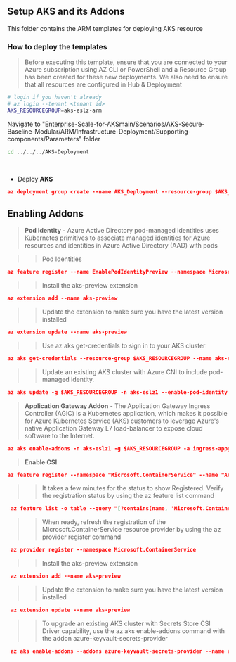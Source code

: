 ## Setup AKS and its Addons

This folder contains the ARM templates for deploying AKS resource

### How to deploy the templates
>Before executing this template, ensure that you are connected to your Azure subscription using AZ CLI or PowerShell and a Resource Group has been created for these new deployments. 
> We also need to ensure that all resources are configured in Hub & Deployment

```bash
# login if you haven't already
# az login --tenant <tenant id>
AKS_RESOURCEGROUP=aks-eslz-arm
```


Navigate to "Enterprise-Scale-for-AKSmain/Scenarios/AKS-Secure-Baseline-Modular/ARM/Infrastructure-Deployment/Supporting-components/Parameters" folder
```bash
cd ../../../AKS-Deployment
```

<br/>

* Deploy **AKS**
```json
az deployment group create --name AKS_Deployment --resource-group $AKS_RESOURCEGROUP --template-file aks-eslz-aks.template.json --parameters @aks-eslz-aks.parameters.json
```
## Enabling Addons
 > **Pod Identity** - Azure Active Directory pod-managed identities uses Kubernetes primitives to associate managed identities for Azure resources and identities in Azure Active Directory (AAD) with pods

>> Pod Identities
```json
az feature register --name EnablePodIdentityPreview --namespace Microsoft.ContainerService
```
>> Install the aks-preview extension
```json
az extension add --name aks-preview
```

>> Update the extension to make sure you have the latest version installed
```json
az extension update --name aks-preview
```
>> Use az aks get-credentials to sign in to your AKS cluster
```json
az aks get-credentials --resource-group $AKS_RESOURCEGROUP --name aks-eslz1
```
>> Update an existing AKS cluster with Azure CNI to include pod-managed identity.
```json
az aks update -g $AKS_RESOURCEGROUP -n aks-eslz1 --enable-pod-identity
```
> **Application Gateway Addon** - The Application Gateway Ingress Controller (AGIC) is a Kubernetes application, which makes it possible for Azure Kubernetes Service (AKS) customers to leverage Azure's native Application Gateway L7 load-balancer to expose cloud software to the Internet.
```json
az aks enable-addons -n aks-eslz1 -g $AKS_RESOURCEGROUP -a ingress-appgw --appgw-id $(az network application-gateway show -n app_gateway -g $AKS_RESOURCEGROUP -o tsv --query "id")
```

> **Enable CSI**

```json
az feature register --namespace "Microsoft.ContainerService" --name "AKS-AzureKeyVaultSecretsProvider"
```
>> It takes a few minutes for the status to show Registered. Verify the registration status by using the az feature list command
```json
 az feature list -o table --query "[?contains(name, 'Microsoft.ContainerService/AKS-AzureKeyVaultSecretsProvider')].{Name:name,State:properties.state}"
 ```
>> When ready, refresh the registration of the Microsoft.ContainerService resource provider by using the az provider register command
```json
 az provider register --namespace Microsoft.ContainerService
```

>> Install the aks-preview extension
```json
 az extension add --name aks-preview
```
>> Update the extension to make sure you have the latest version installed
```json
 az extension update --name aks-preview
```

>> To upgrade an existing AKS cluster with Secrets Store CSI Driver capability, use the az aks enable-addons command with the addon azure-keyvault-secrets-provider
```json
 az aks enable-addons --addons azure-keyvault-secrets-provider --name aks-eslz1 --resource-group $AKS_RESOURCEGROUP
```

